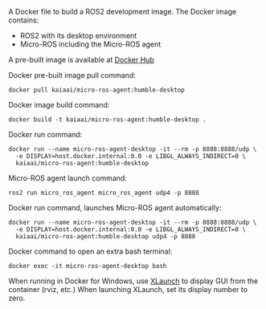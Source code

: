 A Docker file to build a ROS2 development image. The Docker image contains:
- ROS2 with its desktop environment
- Micro-ROS including the Micro-ROS agent

A pre-built image is available at [Docker Hub](https://hub.docker.com/r/kaiaai/micro-ros-agent)

Docker pre-built image pull command:
```
docker pull kaiaai/micro-ros-agent:humble-desktop
```

Docker image build command:
```
docker build -t kaiaai/micro-ros-agent:humble-desktop .
```

Docker run command:
```
docker run --name micro-ros-agent-desktop -it --rm -p 8888:8888/udp \
  -e DISPLAY=host.docker.internal:0.0 -e LIBGL_ALWAYS_INDIRECT=0 \
  kaiaai/micro-ros-agent:humble-desktop
```

Micro-ROS agent launch command:
```
ros2 run micro_ros_agent micro_ros_agent udp4 -p 8888
```

Docker run command, launches Micro-ROS agent automatically:
```
docker run --name micro-ros-agent-desktop -it --rm -p 8888:8888/udp \
  -e DISPLAY=host.docker.internal:0.0 -e LIBGL_ALWAYS_INDIRECT=0 \
  kaiaai/micro-ros-agent:humble-desktop udp4 -p 8888
```

Docker command to open an extra bash terminal:
```
docker exec -it micro-ros-agent-desktop bash
```

When running in Docker for Windows, use [XLaunch](https://sourceforge.net/projects/xming/) to display GUI from the container (rviz, etc.) When launching XLaunch, set its display number to zero.
